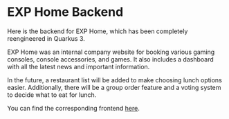 # EXP Home Backend
Here is the backend for EXP Home, which has been completely reengineered in Quarkus 3.

EXP Home was an internal company website for booking various gaming consoles, console accessories, and games. It also includes a dashboard with all the latest news and important information.

In the future, a restaurant list will be added to make choosing lunch options easier. Additionally, there will be a group order feature and a voting system to decide what to eat for lunch.

You can find the corresponding frontend [here](https://github.com/alixcja/home-frontend).
